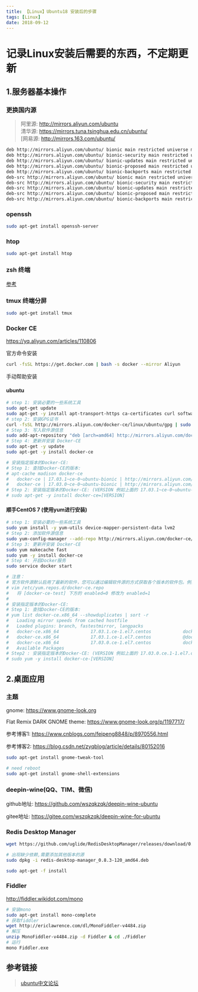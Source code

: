 ```yaml
---
title: 【Linux】Ubuntu18 安装后的步骤
tags: [Linux]
date: 2018-09-12
---
```


# 记录Linux安装后需要的东西，不定期更新

## 1.服务器基本操作
### 更换国内源
> 阿里源: http://mirrors.aliyun.com/ubuntu  
> 清华源: https://mirrors.tuna.tsinghua.edu.cn/ubuntu/  
>[网易源: http://mirrors.163.com/ubuntu/

```bash
deb http://mirrors.aliyun.com/ubuntu/ bionic main restricted universe multiverse
deb http://mirrors.aliyun.com/ubuntu/ bionic-security main restricted universe multiverse
deb http://mirrors.aliyun.com/ubuntu/ bionic-updates main restricted universe multiverse
deb http://mirrors.aliyun.com/ubuntu/ bionic-proposed main restricted universe multiverse
deb http://mirrors.aliyun.com/ubuntu/ bionic-backports main restricted universe multiverse
deb-src http://mirrors.aliyun.com/ubuntu/ bionic main restricted universe multiverse
deb-src http://mirrors.aliyun.com/ubuntu/ bionic-security main restricted universe multiverse
deb-src http://mirrors.aliyun.com/ubuntu/ bionic-updates main restricted universe multiverse
deb-src http://mirrors.aliyun.com/ubuntu/ bionic-proposed main restricted universe multiverse
deb-src http://mirrors.aliyun.com/ubuntu/ bionic-backports main restricted universe multiverse
```


### openssh
```bash
sudo apt-get install openssh-server
```

### htop
```bash
sudo apt-get install htop
```

### zsh 终端

[参考](https://melodyfff.github.io/2018/03/30/%E3%80%90Linux%E3%80%91Ubuntu%E9%85%8D%E7%BD%AEzshell&oh-my-zsh/)

### tmux 终端分屏
```bash
sudo apt-get install tmux
```

### Docker CE
https://yq.aliyun.com/articles/110806

官方命令安装
```bash
curl -fsSL https://get.docker.com | bash -s docker --mirror Aliyun
```

手动帮助安装
#### ubuntu
```bash
# step 1: 安装必要的一些系统工具
sudo apt-get update
sudo apt-get -y install apt-transport-https ca-certificates curl software-properties-common
# step 2: 安装GPG证书
curl -fsSL http://mirrors.aliyun.com/docker-ce/linux/ubuntu/gpg | sudo apt-key add -
# Step 3: 写入软件源信息
sudo add-apt-repository "deb [arch=amd64] http://mirrors.aliyun.com/docker-ce/linux/ubuntu $(lsb_release -cs) stable"
# Step 4: 更新并安装 Docker-CE
sudo apt-get -y update
sudo apt-get -y install docker-ce

# 安装指定版本的Docker-CE:
# Step 1: 查找Docker-CE的版本:
# apt-cache madison docker-ce
#   docker-ce | 17.03.1~ce-0~ubuntu-bionic | http://mirrors.aliyun.com/docker-ce/linux/ubuntu bionic/stable amd64 Packages
#   docker-ce | 17.03.0~ce-0~ubuntu-bionic | http://mirrors.aliyun.com/docker-ce/linux/ubuntu bionic/stable amd64 Packages
# Step 2: 安装指定版本的Docker-CE: (VERSION 例如上面的 17.03.1~ce-0~ubuntu-bionic)
# sudo apt-get -y install docker-ce=[VERSION]
```
#### 顺手CentOS 7 (使用yum进行安装)
```bash
# step 1: 安装必要的一些系统工具
sudo yum install -y yum-utils device-mapper-persistent-data lvm2
# Step 2: 添加软件源信息
sudo yum-config-manager --add-repo http://mirrors.aliyun.com/docker-ce/linux/centos/docker-ce.repo
# Step 3: 更新并安装 Docker-CE
sudo yum makecache fast
sudo yum -y install docker-ce
# Step 4: 开启Docker服务
sudo service docker start

# 注意：
# 官方软件源默认启用了最新的软件，您可以通过编辑软件源的方式获取各个版本的软件包。例如官方并没有将测试版本的软件源置为可用，你可以通过以下方式开启。同理可以开启各种测试版本等。
# vim /etc/yum.repos.d/docker-ce.repo
#   将 [docker-ce-test] 下方的 enabled=0 修改为 enabled=1
#
# 安装指定版本的Docker-CE:
# Step 1: 查找Docker-CE的版本:
# yum list docker-ce.x86_64 --showduplicates | sort -r
#   Loading mirror speeds from cached hostfile
#   Loaded plugins: branch, fastestmirror, langpacks
#   docker-ce.x86_64            17.03.1.ce-1.el7.centos            docker-ce-stable
#   docker-ce.x86_64            17.03.1.ce-1.el7.centos            @docker-ce-stable
#   docker-ce.x86_64            17.03.0.ce-1.el7.centos            docker-ce-stable
#   Available Packages
# Step2 : 安装指定版本的Docker-CE: (VERSION 例如上面的 17.03.0.ce.1-1.el7.centos)
# sudo yum -y install docker-ce-[VERSION]
```

## 2.桌面应用

### 主题
gnome: https://www.gnome-look.org

Flat Remix DARK GNOME theme: https://www.gnome-look.org/p/1197717/

参考博客1: https://www.cnblogs.com/feipeng8848/p/8970556.html

参考博客2: https://blog.csdn.net/zyqblog/article/details/80152016


```bash
sudo apt-get install gnome-tweak-tool

# need reboot
sudo apt-get install gnome-shell-extensions
```

### deepin-wine(QQ、TIM、微信)
github地址: https://github.com/wszqkzqk/deepin-wine-ubuntu

gitee地址: https://gitee.com/wszqkzqk/deepin-wine-for-ubuntu

### Redis Desktop Manager

```bash
wget https://github.com/uglide/RedisDesktopManager/releases/download/0.8.3/redis-desktop-manager_0.8.3-120_amd64.deb --no-check-certificate

# 出现缺少依赖,需要添加其他版本的源
sudo dpkg -i redis-desktop-manager_0.8.3-120_amd64.deb

sudo apt-get -f install
```

### Fiddler

http://fiddler.wikidot.com/mono

```bash
# 安装mono
sudo apt-get install mono-complete
# 获取fiddler
wget http://ericlawrence.com/dl/MonoFiddler-v4484.zip
# 解压
unzip MonoFiddler-v4484.zip -d Fiddler & cd ./Fiddler
# 运行
mono Fiddler.exe
```

## 参考链接
> [ubuntu中文论坛](http://forum.ubuntu.org.cn/)
